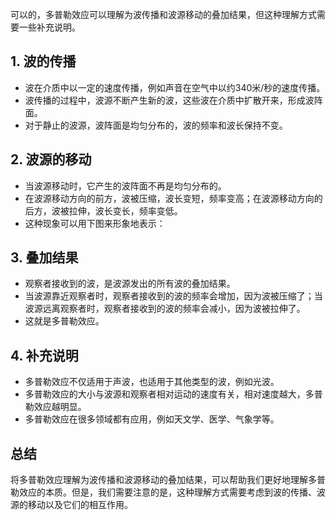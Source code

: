 可以的，多普勒效应可以理解为波传播和波源移动的叠加结果，但这种理解方式需要一些补充说明。

## 1. 波的传播

- 波在介质中以一定的速度传播，例如声音在空气中以约340米/秒的速度传播。
- 波传播的过程中，波源不断产生新的波，这些波在介质中扩散开来，形成波阵面。
- 对于静止的波源，波阵面是均匀分布的，波的频率和波长保持不变。

## 2. 波源的移动

- 当波源移动时，它产生的波阵面不再是均匀分布的。
- 在波源移动方向的前方，波被压缩，波长变短，频率变高；在波源移动方向的后方，波被拉伸，波长变长，频率变低。
- 这种现象可以用下图来形象地表示：

## 3. 叠加结果

- 观察者接收到的波，是波源发出的所有波的叠加结果。
- 当波源靠近观察者时，观察者接收到的波的频率会增加，因为波被压缩了；当波源远离观察者时，观察者接收到的波的频率会减小，因为波被拉伸了。
- 这就是多普勒效应。

## 4. 补充说明

- 多普勒效应不仅适用于声波，也适用于其他类型的波，例如光波。
- 多普勒效应的大小与波源和观察者相对运动的速度有关，相对速度越大，多普勒效应越明显。
- 多普勒效应在很多领域都有应用，例如天文学、医学、气象学等。

## 总结

将多普勒效应理解为波传播和波源移动的叠加结果，可以帮助我们更好地理解多普勒效应的本质。但是，我们需要注意的是，这种理解方式需要考虑到波的传播、波源的移动以及它们的相互作用。